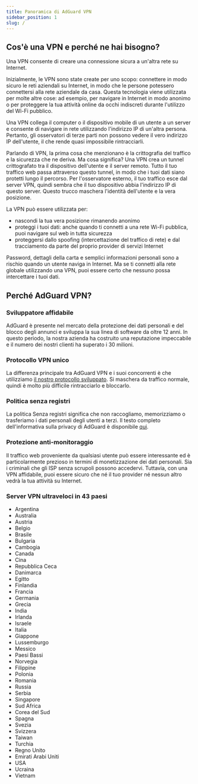 ```yaml
---
title: Panoramica di AdGuard VPN
sidebar_position: 1
slug: /
---
```


## Cos'è una VPN e perché ne hai bisogno?

Una VPN consente di creare una connessione sicura a un'altra rete su Internet.

Inizialmente, le VPN sono state create per uno scopo: connettere in modo sicuro le reti aziendali su Internet, in modo che le persone potessero connettersi alla rete aziendale da casa. Questa tecnologia viene utilizzata per molte altre cose: ad esempio, per navigare in Internet in modo anonimo o per proteggere la tua attività online da occhi indiscreti durante l'utilizzo del Wi-Fi pubblico.

Una VPN collega il computer o il dispositivo mobile di un utente a un server e consente di navigare in rete utilizzando l'indirizzo IP di un'altra persona. Pertanto, gli osservatori di terze parti non possono vedere il vero indirizzo IP dell'utente, il che rende quasi impossibile rintracciarli.

Parlando di VPN, la prima cosa che menzionano è la crittografia del traffico e la sicurezza che ne deriva. Ma cosa significa? Una VPN crea un tunnel crittografato tra il dispositivo dell'utente e il server remoto. Tutto il tuo traffico web passa attraverso questo tunnel, in modo che i tuoi dati siano protetti lungo il percorso. Per l'osservatore esterno, il tuo traffico esce dal server VPN, quindi sembra che il tuo dispositivo abbia l'indirizzo IP di questo server. Questo trucco maschera l'identità dell'utente e la vera posizione.

La VPN può essere utilizzata per:

* nascondi la tua vera posizione rimanendo anonimo
* proteggi i tuoi dati: anche quando ti connetti a una rete Wi-Fi pubblica, puoi navigare sul web in tutta sicurezza
* proteggersi dallo spoofing (intercettazione del traffico di rete) e dal tracciamento da parte del proprio provider di servizi Internet

Password, dettagli della carta e semplici informazioni personali sono a rischio quando un utente naviga in Internet. Ma se ti connetti alla rete globale utilizzando una VPN, puoi essere certo che nessuno possa intercettare i tuoi dati.

## Perché AdGuard VPN?

### Sviluppatore affidabile
AdGuard è presente nel mercato della protezione dei dati personali e del blocco degli annunci e sviluppa la sua linea di software da oltre 12 anni. In questo periodo, la nostra azienda ha costruito una reputazione impeccabile e il numero dei nostri clienti ha superato i 30 milioni.

### Protocollo VPN unico
La differenza principale tra AdGuard VPN e i suoi concorrenti è che utilizziamo [il nostro protocollo sviluppato](/general/adguard-vpn-protocol.mdx). Si maschera da traffico normale, quindi è molto più difficile rintracciarlo e bloccarlo.

### Politica senza registri
La politica Senza registri significa che non raccogliamo, memorizziamo o trasferiamo i dati personali degli utenti a terzi. Il testo completo dell'informativa sulla privacy di AdGuard è disponibile [qui](https://adguard-vpn.com/en/privacy.html).

### Protezione anti-monitoraggio
Il traffico web proveniente da qualsiasi utente può essere interessante ed è particolarmente prezioso in termini di monetizzazione dei dati personali. Sia i criminali che gli ISP senza scrupoli possono accedervi. Tuttavia, con una VPN affidabile, puoi essere sicuro che né il tuo provider né nessun altro vedrà la tua attività su Internet.

### Server VPN ultraveloci in 43 paesi

* Argentina
* Australia
* Austria
* Belgio
* Brasile
* Bulgaria
* Cambogia
* Canada
* Cina
* Repubblica Ceca
* Danimarca
* Egitto
* Finlandia
* Francia
* Germania
* Grecia
* India
* Irlanda
* Israele
* Italia
* Giappone
* Lussemburgo
* Messico
* Paesi Bassi
* Norvegia
* Filippine
* Polonia
* Romania
* Russia
* Serbia
* Singapore
* Sud Africa
* Corea del Sud
* Spagna
* Svezia
* Svizzera
* Taiwan
* Turchia
* Regno Unito
* Emirati Arabi Uniti
* USA
* Ucraina
* Vietnam